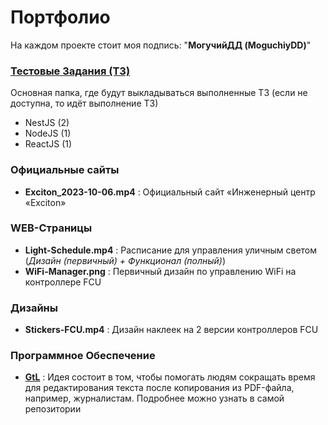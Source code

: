# Портфолио

На каждом проекте стоит моя подпись: "**МогучийДД (MoguchiyDD)**"

### [Тестовые Задания (ТЗ)](https://github.com/MoguchiyDD/technicaltest)
Основная папка, где будут выкладываться выполненные ТЗ (если не доступна, то идёт выполнение ТЗ)
- NestJS (2)
- NodeJS (1)
- ReactJS (1)

### Официальные сайты
- **Exciton_2023-10-06.mp4** : Официальный сайт «Инженерный центр «Exciton»

### WEB-Страницы
- **Light-Schedule.mp4** : Расписание для управления уличным светом (*Дизайн (первичный) + Функционал (полный)*)
- **WiFi-Manager.png** : Первичный дизайн по управлению WiFi на контроллере FCU

### Дизайны
- **Stickers-FCU.mp4** :  Дизайн наклеек на 2 версии контроллеров FCU

### Программное Обеспечение
- **[GtL](https://github.com/MoguchiyDD/GtL)** : Идея состоит в том, чтобы помогать людям сокращать время для редактирования текста после копирования из PDF-файла, например, журналистам. Подробнее можно узнать в самой репозитории
